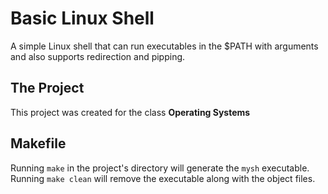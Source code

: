 # Basic Linux Shell
A simple Linux shell that can run executables in the $PATH with arguments and also supports redirection and pipping.

## The Project
This project was created for the class **Operating Systems**

## Makefile
Running `make` in the project's directory will generate the `mysh` executable.\
Running `make clean` will remove the executable along with the object files.
